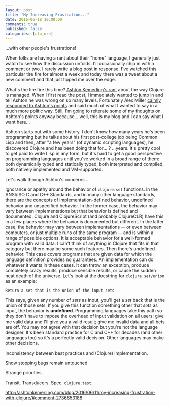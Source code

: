 ```yaml
---
layout: post
title: "My Increasing Frustration..."
date: 2016-06-18 10:00:00
comments: true
published: false
categories: [clojure]
---
```

...with other people's frustrations! 

When folks are having a rant about their "home" language, I generally just watch to see how the discussion unfolds. I'll occasionally chip in with a comment or two. I rarely write a blog post in response. I've watched this particular tire fire for almost a week and today there was a tweet about a new comment and that just tipped me over the edge.<!-- more -->

What's the tire fire this time? [Ashton Kemerling's rant](http://ashtonkemerling.com/blog/2016/06/11/my-increasing-frustration-with-clojure/) about the way Clojure is managed. When I first read the post, I immediately wanted to jump in and tell Ashton he was wrong on so many levels. Fortunately Alex Miller [calmly responded to Ashton's points](http://ashtonkemerling.com/blog/2016/06/11/my-increasing-frustration-with-clojure/#comment-2725501771) and said much of what I wanted to say in a much more politic way. Still, I'm going to reiterate some of my thoughts on Ashton's points anyway because... well, this is my blog and I can say what I want here...

Ashton starts out with some history. I don't know how many years he's been programming but he talks about his first post-college job being Common Lisp and then, after "a few years" (of dynamic scripting languages), he discovered Clojure and has been doing that for... ? ...years. It's pretty cool to get paid to write Lisp in any form, but it's hard to get a good perspective on programming languages until you've worked in a broad range of them: both dynamically typed and statically typed, both interpreted and compiled, both natively implemented and VM-supported.

Let's walk through Ashton's concerns...

Ignorance or apathy around the behavior of `clojure.set` functions. In the ANSI/ISO C and C++ Standards, and in many other language standards, there are the concepts of implementation-defined behavior, undefined behavior and unspecified behavior. In the former case, the behavior may vary between implementations but that behavior is defined and documented. Clojure and ClojureScript (and probably ClojureCLR) have this in a few places where the behavior is documented but different. In the latter case, the behavior may vary between implementations -- or even between computers, or just multiple runs of the same program -- and is within a range of possible options. It is acceptable behavior for a well-formed program with valid data. I can't think of anything in Clojure that fits in that category but there may be some such features. Then there's undefined behavior. This case covers programs that are given data for which the language definition provides no guarantees. An implementation can do whatever it wants in these cases. It can throw an exception, produce completely crazy results, produce sensible results, or cause the sudden heat death of the universe. Let's look at the docstring for `clojure.set/union` as an example:

    Return a set that is the union of the input sets

This says, given any number of _sets_ as input, you'll get a _set_ back that is the union of those sets. If you give this function something other that _sets_ as input, the behavior is **undefined**. Programming languages take this path so they don't have to impose the overhead of input validation on all users: give me valid data and I'll give you a valid result; give me invalid data and all bets are off. You may not agree with that decision but you're not the language designer. It's been standard practice for C and C++ for decades (and other languages too) so it's a perfectly valid decision. Other languages may make other decisions.

Inconsistency between best practices and (Clojure) implementation.

Show stopping bugs remain untouched.

Strange priorities.

Transit. Transducers. Spec. `clojure.test`.

http://ashtonkemerling.com/blog/2016/06/11/my-increasing-frustration-with-clojure/#comment-2736653188

